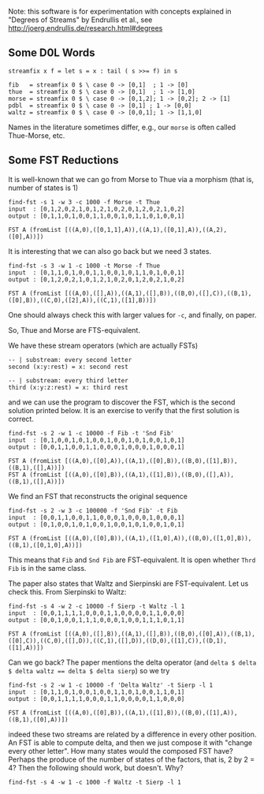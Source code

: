 Note: this software is for experimentation with
concepts explained in "Degrees of Streams" by Endrullis et al.,
see <http://joerg.endrullis.de/research.html#degrees>

Some D0L Words 
--------------


```
streamfix x f = let s = x : tail ( s >>= f) in s

fib   = streamfix 0 $ \ case 0 -> [0,1]  ; 1 -> [0] 
thue  = streamfix 0 $ \ case 0 -> [0,1]  ; 1 -> [1,0]
morse = streamfix 0 $ \ case 0 -> [0,1,2]; 1 -> [0,2]; 2 -> [1]
pdbl  = streamfix 0 $ \ case 0 -> [0,1] ; 1 -> [0,0]
waltz = streamfix 0 $ \ case 0 -> [0,0,1]; 1 -> [1,1,0]
```
Names in the literature sometimes differ,
e.g., our `morse` is often called Thue-Morse, etc.

Some FST Reductions 
-------------------

It is well-known that we can go from Morse to Thue via a morphism (that is, number of states is 1)
```
find-fst -s 1 -w 3 -c 1000 -f Morse -t Thue
input  : [0,1,2,0,2,1,0,1,2,1,0,2,0,1,2,0,2,1,0,2]
output : [0,1,1,0,1,0,0,1,1,0,0,1,0,1,1,0,1,0,0,1]

FST A (fromList [((A,0),([0,1,1],A)),((A,1),([0,1],A)),((A,2),([0],A))])

```
It is interesting that we can also go back
but we need 3 states.
```
find-fst -s 3 -w 1 -c 1000 -t Morse -f Thue
input  : [0,1,1,0,1,0,0,1,1,0,0,1,0,1,1,0,1,0,0,1]
output : [0,1,2,0,2,1,0,1,2,1,0,2,0,1,2,0,2,1,0,2]

FST A (fromList [((A,0),([],A)),((A,1),([],B)),((B,0),([],C)),((B,1),([0],B)),((C,0),([2],A)),((C,1),([1],B))])

```
One should always check this with larger values for `-c`,
and finally, on paper.

So, Thue and Morse are FTS-equivalent.

We have these stream operators (which are actually FSTs)
```
-- | substream: every second letter
second (x:y:rest) = x: second rest

-- | substream: every third letter
third (x:y:z:rest) = x: third rest
```
and we can use the program to discover the FST,
which is the second solution printed below.
It is an exercise to verify that the first solution is correct.
```
find-fst -s 2 -w 1 -c 10000 -f Fib -t 'Snd Fib'
input  : [0,1,0,0,1,0,1,0,0,1,0,0,1,0,1,0,0,1,0,1]
output : [0,0,1,1,0,0,1,1,0,0,0,1,0,0,0,1,0,0,0,1]

FST A (fromList [((A,0),([0],A)),((A,1),([0],B)),((B,0),([1],B)),((B,1),([],A))])
FST A (fromList [((A,0),([0],B)),((A,1),([1],B)),((B,0),([],A)),((B,1),([],A))])

```
We find an FST that reconstructs the original sequence
```
find-fst -s 2 -w 3 -c 100000 -f 'Snd Fib' -t Fib
input  : [0,0,1,1,0,0,1,1,0,0,0,1,0,0,0,1,0,0,0,1]
output : [0,1,0,0,1,0,1,0,0,1,0,0,1,0,1,0,0,1,0,1]

FST A (fromList [((A,0),([0],B)),((A,1),([1,0],A)),((B,0),([1,0],B)),((B,1),([0,1,0],A))])

```
This means that `Fib` and `Snd Fib` are FST-equivalent.
It is open whether `Thrd Fib`  is in the same class.

The paper also states that Waltz and Sierpinski are FST-equivalent. Let us check this. From Sierpinski to Waltz:
```
find-fst -s 4 -w 2 -c 10000 -f Sierp -t Waltz -l 1
input  : [0,0,1,1,1,1,0,0,0,1,1,0,0,0,0,1,1,0,0,0]
output : [0,0,1,0,0,1,1,1,0,0,0,1,0,0,1,1,1,0,1,1]

FST A (fromList [((A,0),([],B)),((A,1),([],B)),((B,0),([0],A)),((B,1),([0],C)),((C,0),([],D)),((C,1),([],D)),((D,0),([1],C)),((D,1),([1],A))])

```
Can we go back? The paper mentions the delta operator
(and `delta $ delta $ delta waltz == delta $ delta sierp`)
so we try
```
find-fst -s 2 -w 1 -c 10000 -f 'Delta Waltz' -t Sierp -l 1
input  : [0,1,1,0,1,0,0,1,0,0,1,1,0,1,0,0,1,1,0,1]
output : [0,0,1,1,1,1,0,0,0,1,1,0,0,0,0,1,1,0,0,0]

FST A (fromList [((A,0),([0],B)),((A,1),([1],B)),((B,0),([1],A)),((B,1),([0],A))])
```
indeed these two streams are related by a difference
in every other position. An FST is able to compute delta,
and then we just compose it with "change every other letter".
How many states would the composed FST have?
Perhaps the produce of the number of states of the factors,
that is, 2 by 2 = 4? Then the following should work,
but doesn't. Why?
```
find-fst -s 4 -w 1 -c 1000 -f Waltz -t Sierp -l 1
```

